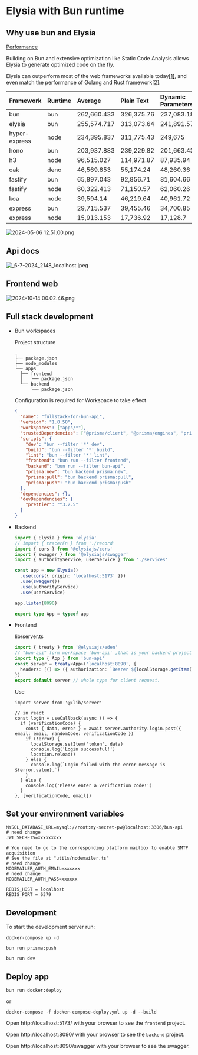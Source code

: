 # Elysia with Bun runtime

## Why use bun and Elysia

[Performance](https://elysiajs.com/at-glance.html#performance)

Building on Bun and extensive optimization like Static Code Analysis allows Elysia to generate optimized code on the fly.

Elysia can outperform most of the web frameworks available today[[1\]](https://elysiajs.com/at-glance.html#ref-1), and even match the performance of Golang and Rust framework[[2\]](https://elysiajs.com/at-glance.html#ref-2).

| Framework     | Runtime | Average     | Plain Text | Dynamic Parameters | JSON Body  |
| :------------ | :------ | :---------- | :--------- | :----------------- | :--------- |
| bun           | bun     | 262,660.433 | 326,375.76 | 237,083.18         | 224,522.36 |
| elysia        | bun     | 255,574.717 | 313,073.64 | 241,891.57         | 211,758.94 |
| hyper-express | node    | 234,395.837 | 311,775.43 | 249,675            | 141,737.08 |
| hono          | bun     | 203,937.883 | 239,229.82 | 201,663.43         | 170,920.4  |
| h3            | node    | 96,515.027  | 114,971.87 | 87,935.94          | 86,637.27  |
| oak           | deno    | 46,569.853  | 55,174.24  | 48,260.36          | 36,274.96  |
| fastify       | bun     | 65,897.043  | 92,856.71  | 81,604.66          | 23,229.76  |
| fastify       | node    | 60,322.413  | 71,150.57  | 62,060.26          | 47,756.41  |
| koa           | node    | 39,594.14   | 46,219.64  | 40,961.72          | 31,601.06  |
| express       | bun     | 29,715.537  | 39,455.46  | 34,700.85          | 14,990.3   |
| express       | node    | 15,913.153  | 17,736.92  | 17,128.7           | 12,873.84  |

![2024-05-06 12.51.00.png](https://s2.loli.net/2024/05/06/1TDsQYSHNvngmw9.png)

## Api docs

![_6-7-2024_2148_localhost.jpeg](https://s2.loli.net/2024/07/06/POZSw2aNh1D8LQY.jpg)

## Frontend web

![2024-10-14 00.02.46.png](https://s2.loli.net/2024/10/14/iYnoLk8QFrzuOs1.png)

## Full stack development

- Bun workspaces

  Project structure

  ```
  .
  ├── package.json
  ├── node_modules
  └── apps
    ├── frontend
    │   └── package.json
    └── backend
        └── package.json
  ```

  Configuration is required for Workspace to take effect

  ```json
  {
    "name": "fullstack-for-bun-api",
    "version": "1.0.50",
    "workspaces": ["apps/*"],
    "trustedDependencies": ["@prisma/client", "@prisma/engines", "prisma"],
    "scripts": {
      "dev": "bun --filter '*' dev",
      "build": "bun --filter '*' build",
      "lint": "bun --filter '*' lint",
      "frontend": "bun run --filter frontend",
      "backend": "bun run --filter bun-api",
      "prisma:new": "bun backend prisma:new",
      "prisma:pull": "bun backend prisma:pull",
      "prisma:push": "bun backend prisma:push"
    },
    "dependencies": {},
    "devDependencies": {
      "prettier": "^3.2.5"
    }
  }
  ```

- Backend

  ```ts
  import { Elysia } from 'elysia'
  // import { tracerFn } from './record'
  import { cors } from '@elysiajs/cors'
  import { swagger } from '@elysiajs/swagger'
  import { authorityService, userService } from './services'

  const app = new Elysia()
    .use(cors({ origin: 'localhost:5173' }))
    .use(swagger())
    .use(authorityService)
    .use(userService)

  app.listen(8090)

  export type App = typeof app
  ```

- Frontend

  lib/server.ts

  ```ts
  import { treaty } from '@elysiajs/eden'
  // "bun-api" form workspace 'bun-api' ,that is your backend project.
  import type { App } from 'bun-api'
  const server = treaty<App>('localhost:8090', {
    headers: [() => ({ authorization: `Bearer ${localStorage.getItem('token')}` })],
  })
  export default server // whole type for client request.
  ```

  Use

  ```tsx
  import server from '@/lib/server'

  // in react
  const login = useCallback(async () => {
    if (verificationCode) {
      const { data, error } = await server.authority.login.post({ email: email, randomCode: verificationCode })
      if (!error) {
        localStorage.setItem('token', data)
        console.log('Login successful!')
        location.reload()
      } else {
        console.log(`Login failed with the error message is ${error.value}.`)
      }
    } else {
      console.log('Please enter a verification code!')
    }
  }, [verificationCode, email])
  ```
  
## Set your environment variables

```dotenv
MYSQL_DATABASE_URL=mysql://root:my-secret-pw@localhost:3306/bun-api
# need change
JWT_SECRETS=xxxxxxxxx

# You need to go to the corresponding platform mailbox to enable SMTP acquisition
# See the file at "utils/nodemailer.ts"
# need change
NODEMAILER_AUTH_EMAIL=xxxxxx
# need change
NODEMAILER_AUTH_PASS=xxxxxx

REDIS_HOST = localhost
REDIS_PORT = 6379
```

## Development

To start the development server run:

```docker
docker-compose up -d
```

```shell
bun run prisma:push
```

```shell
bun run dev
```

## Deploy app

```shell
bun run docker:deploy
```
or

```shell
docker-compose -f docker-compose-deploy.yml up -d --build
```


Open http://localhost:5173/ with your browser to see the `frontend` project.

Open http://localhost:8090/ with your browser to see the `backend` project.

Open http://localhost:8090/swagger with your browser to see the swagger.
